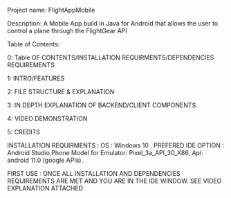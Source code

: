 

Project name: FlightAppMobile

Description: A Mobile App build in Java for Android that allows the user to control a plane through the FlightGear API

Table of Contents:

0: Table OF CONTENTS/INSTALLATION REQUIRMENTS/DEPENDENCIES REQUIREMENTS

1: INTRO/FEATURES

2: FILE STRUCTURE & EXPLANATION

3: IN DEPTH EXPLANATION OF BACKEND/CLIENT COMPONENTS

4: VIDEO DEMONSTRATION

5: CREDITS

INSTALLATION REQUIRMENTS : OS : Windows 10 . PREFERED IDE OPTION : Android Studio,Phone Model for Emulator: Pixel_3a_API_30_X86, 
                           Api: android 11.0 (google APIs).
 
FIRST USE : ONCE ALL INSTALLATION AND DEPENDENCIES REQUIREMENTS ARE MET AND YOU ARE IN THE IDE WINDOW. SEE VIDEO EXPLANATION ATTACHED

